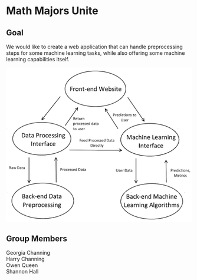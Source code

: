 # Math Majors Unite

## Goal
We would like to create a web application that can handle preprocessing steps for some machine learning tasks, while also offering some machine learning capabilities itself.

<p align = "center">
  <img src="https://github.com/CS340-21/MathMajorsUnite/blob/main/block_diagram.png">
</p>

## Group Members
Georgia Channing  
Harry Channing  
Owen Queen  
Shannon Hall  
